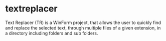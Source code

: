 # textreplacer
Text Replacer (TR) is a WinForm project, that allows the user to quickly find and replace the selected text, through multiple files of a given extension, in a directory including folders and sub folders.
